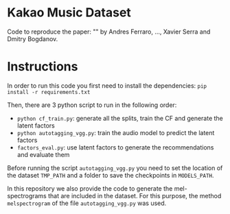 # Kakao Music Dataset

Code to reproduce the paper: "" by Andres Ferraro, ..., Xavier Serra and Dmitry Bogdanov.


# Instructions

In order to run this code you first need to install the dependencies: `pip install -r requirements.txt`


Then, there are 3 python script to run in the following order:
 - `python cf_train.py`: generate all the splits, train the CF and generate the latent factors
 - `python autotagging_vgg.py`: train the audio model to predict the latent factors
 - `factors_eval.py`: use latent factors to generate the recommendations and evaluate them


Before running the script `autotagging_vgg.py` you need to set the location of the dataset `TMP_PATH` and a folder to save the checkpoints in `MODELS_PATH`. 


In this repository we also provide the code to generate the mel-spectrograms that are included in the dataset. For this purpose, the method `melspectrogram` of the file `autotagging_vgg.py` was used.
